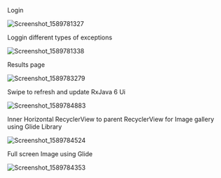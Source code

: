 Login

![Screenshot_1589781327](https://user-images.githubusercontent.com/20923486/82181504-f04f9680-98e2-11ea-82a8-550d2c98bcf9.png)

Loggin different types of exceptions

![Screenshot_1589781338](https://user-images.githubusercontent.com/20923486/82181671-43294e00-98e3-11ea-86b5-c6d441604c0e.png)

Results page

![Screenshot_1589783279](https://user-images.githubusercontent.com/20923486/82181911-b4690100-98e3-11ea-955c-aaa95bc84539.png)

Swipe to refresh and update RxJava 6 Ui

![Screenshot_1589784883](https://user-images.githubusercontent.com/20923486/82182923-5ccb9500-98e5-11ea-913d-0ae7ee4bd0ce.png)

Inner Horizontal RecyclerView to parent RecyclerView for Image gallery using Glide Library

![Screenshot_1589784524](https://user-images.githubusercontent.com/20923486/82182339-6f919a00-98e4-11ea-824e-28e4ff4def6b.png)

Full screen Image using Glide

![Screenshot_1589784353](https://user-images.githubusercontent.com/20923486/82182665-e6c72e00-98e4-11ea-88aa-036467e5041f.png)





